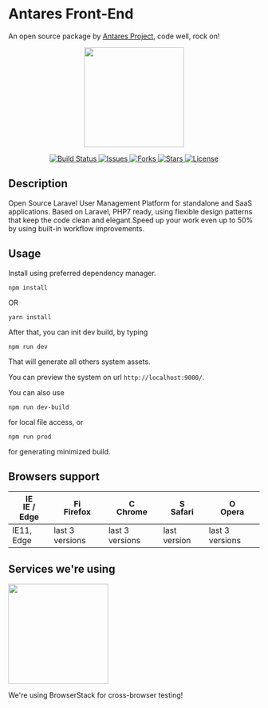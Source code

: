 # Antares Front-End

An open source package by [Antares Project](http://antaresproject.io), code well, rock on!

<p align="center"><a href="https://antaresproject.io" target="_blank"><img width="200"src="http://antaresproject.io/img/logo.svg"></a></p>

<p align="center">
  <a href="https://travis-ci.org/antaresproject/antares-front-end">
      <img src="https://travis-ci.org/antaresproject/antares-front-end.svg?branch=master" alt="Build Status">
  </a>
  <a href="https://github.com/antaresproject/antares-front-end/issues">
        <img src="https://img.shields.io/github/issues/antaresproject/antares-front-end.svg" alt="Issues">
  </a>
  <a href="https://github.com/antaresproject/antares-front-end/network">
    <img src="https://img.shields.io/github/forks/antaresproject/antares-front-end.svg" alt="Forks">
  </a>
  <a href="https://github.com/antaresproject/antares-front-end/stargazers">
    <img src="https://img.shields.io/github/stars/antaresproject/antares-front-end.svg" alt="Stars">
  </a>  
  <a href="https://raw.githubusercontent.com/antaresproject/antares-front-end/master/LICENSE">
    <img src="https://img.shields.io/badge/license-New%20BSD-blue.svg" alt="License">
  </a>  
</p>

## Description

Open Source Laravel User Management Platform for standalone and SaaS applications. Based on Laravel, PHP7 ready, using flexible design patterns that keep the code clean and elegant.Speed up your work even up to 50% by using built-in workflow improvements.

## Usage

Install using preferred dependency manager.

`npm install`

OR

`yarn install`

After that, you can init dev build, by typing

`npm run dev`

That will generate all others system assets.

You can preview the system on url `http://localhost:9000/`.

You can also use 

`npm run dev-build`

for local file access, or

`npm run prod` 

for generating minimized build.
## Browsers support

| [<img src="https://raw.githubusercontent.com/godban/browsers-support-badges/master/src/images/edge.png" alt="IE / Edge" width="16px" height="16px" />](http://godban.github.io/browsers-support-badges/)</br>IE / Edge | [<img src="https://raw.githubusercontent.com/godban/browsers-support-badges/master/src/images/firefox.png" alt="Firefox" width="16px" height="16px" />](http://godban.github.io/browsers-support-badges/)</br>Firefox | [<img src="https://raw.githubusercontent.com/godban/browsers-support-badges/master/src/images/chrome.png" alt="Chrome" width="16px" height="16px" />](http://godban.github.io/browsers-support-badges/)</br>Chrome | [<img src="https://raw.githubusercontent.com/godban/browsers-support-badges/master/src/images/safari.png" alt="Safari" width="16px" height="16px" />](http://godban.github.io/browsers-support-badges/)</br>Safari | [<img src="https://raw.githubusercontent.com/godban/browsers-support-badges/master/src/images/opera.png" alt="Opera" width="16px" height="16px" />](http://godban.github.io/browsers-support-badges/)</br>Opera |
| --------- | --------- | --------- | --------- | --------- |
| IE11, Edge| last 3 versions| last 3 versions| last version| last 3 versions

## Services we're using

<p align="left"><a href="https://www.browserstack.com/" target="_blank"><img width="200" src="https://s3-us-west-2.amazonaws.com/s.cdpn.io/158719/Logo-01.svg"></a></p>

We're using BrowserStack for cross-browser testing!

